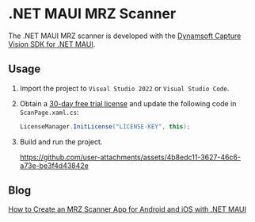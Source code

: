 # .NET MAUI MRZ Scanner

The .NET MAUI MRZ scanner is developed with the [Dynamsoft Capture Vision SDK for .NET MAUI](https://www.nuget.org/packages/Dynamsoft.CaptureVisionBundle.Maui). 

## Usage
1. Import the project to `Visual Studio 2022` or `Visual Studio Code`.
2. Obtain a [30-day free trial license](https://www.dynamsoft.com/customer/license/trialLicense/?product=dcv&package=cross-platform) and update the following code in `ScanPage.xaml.cs`:

    ```csharp
    LicenseManager.InitLicense("LICENSE-KEY", this);
    ```
3. Build and run the project.

    https://github.com/user-attachments/assets/4b8edc11-3627-46c6-a73e-be3f4d43842e

## Blog
[How to Create an MRZ Scanner App for Android and iOS with .NET MAUI](https://www.dynamsoft.com/codepool/dotnet-maui-mrz-scanner-android-ios.html)


